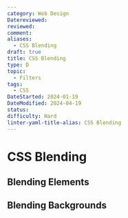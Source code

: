 ```yaml
---
category: Web Design
Datereviewed: 
reviewed: 
comment: 
aliases:
  - CSS Blending
draft: true
title: CSS Blending
type: D
topic:
  - Filters
tags:
  - CSS
DateStarted: 2024-01-19
DateModified: 2024-04-19
status: 
difficulty: Hard
linter-yaml-title-alias: CSS Blending
---
```


# CSS Blending

## Blending Elements

## Blending Backgrounds
